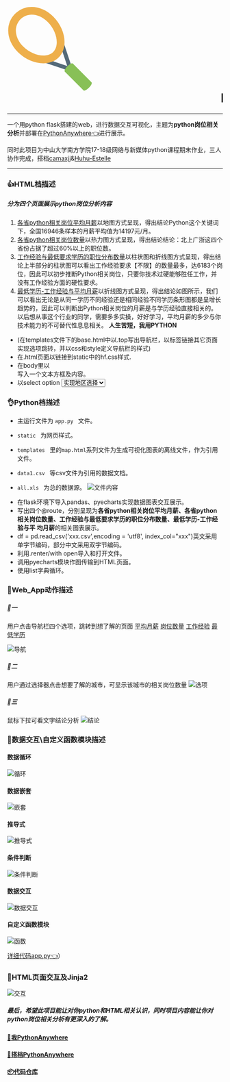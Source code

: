 # <svg t="1578230313391" class="icon" viewBox="0 0 1024 1024" version="1.1" xmlns="http://www.w3.org/2000/svg" p-id="2004" width="200" height="200"><path d="M773.02528 781.265455a23.738182 23.738182 0 0 1-24.273455 5.72509l-301.963636-100.398545a23.645091 23.645091 0 0 1-15.010909-29.928727 23.738182 23.738182 0 0 1 30.021818-14.987637l256.954182 85.434182-85.620364-256.395636a23.714909 23.714909 0 1 1 45.009455-14.987637l100.608 301.312c2.839273 8.517818 0.628364 17.896727-5.725091 24.22691" fill="#546A79" p-id="2005"></path><path d="M616.260189 624.965818c-114.967273 114.990545-339.106909 85.085091-489.448727-65.256727C-12.708538 420.189091-26.741993 223.790545 94.159825 102.865455 215.084916-18.036364 411.483462-4.002909 551.003462 135.517091c150.341818 150.341818 180.247273 374.481455 65.256727 489.448727zM159.439825 168.145455c-85.085091 85.085091-71.377455 222.301091 32.628364 326.306909 111.010909 111.010909 282.088727 142.103273 358.935273 65.256727 76.846545-76.846545 45.754182-247.924364-65.256727-358.935273C381.740916 96.768 244.524916 83.060364 159.439825 168.145455z" fill="#EEAF4B" p-id="2006"></path><path d="M977.895098 986.600727c-26.554182 26.554182-55.249455 40.913455-64.093091 32.069818l-224.372363-224.372363c-8.866909-8.866909 5.492364-37.562182 32.046545-64.116364 26.554182-26.554182 55.249455-40.913455 64.093091-32.046545l224.395636 224.372363c8.843636 8.843636-5.515636 37.538909-32.069818 64.093091" fill="#88C057" p-id="2007"></path></svg><font color="black"><marquee>Python_Data</marquee></font>


---

一个用python flask搭建的web，进行数据交互可视化，主题为<strong>python岗位相关分析</strong>并部署在[PythonAnywhere👈](http://Elaine.pythonanywhere.com/)进行展示。

同时此项目为中山大学南方学院17-18级网络与新媒体python课程期末作业，三人协作完成，搭档[camaxjj](https://github.com/camaxjj/python)&[Huhu-Estelle](https://github.com/Huhu-Estelle/)


---

### 👍HTML档描述
##### 分为四个页面展示python岗位分析内容

1. [各省python相关岗位平均月薪](http://elaine.pythonanywhere.com/)以地图方式呈现，得出结论Python这个关键词下，全国16946条样本的月薪平均值为14197元/月。
2. [各省python相关岗位数量](http://elaine.pythonanywhere.com/effectscatter_symbol)以热力图方式呈现，得出结论结论：北上广浙这四个省份占据了超过60%以上的职位数。
3. [工作经验与最低要求学历的职位分布数量](http://elaine.pythonanywhere.com/pie_base)以柱状图和折线图方式呈现，得出结论上半部分的柱状图可以看出工作经验要求【不限】的数量最多，达6183个岗位，因此可以初步推断Python相关岗位，只要你技术过硬能够胜任工作，并没有工作经验方面的硬性要求。
4. [最低学历-工作经验与平均月薪](http://elaine.pythonanywhere.com/bar)以折线图方式呈现，得出结论如图所示，我们可以看出无论是从同一学历不同经验还是相同经验不同学历条形图都是呈增长趋势的，因此可以判断出Python相关岗位的月薪是与学历经验直接相关的。以后想从事这个行业的同学，需要多多实操，好好学习，平均月薪的多少与你技术能力的不可替代性息息相关。
<strong>人生苦短，我用PYTHON</strong>

* (在templates文件下的base.html中以.top写出导航栏，以<a>标签链接其它页面实现选项跳转，并以css和style定义导航栏的样式)
* 在.html页面以<link href="../static/hf.css" rel="stylesheet"/>链接到static中的hf.css样式.
* 在body里以<aside style>写入一个文本方框及内容。
* 以select option <select><option>实现地区选择
### 👌Python档描述

- 主运行文件为 `app.py ` 文件。

- `static ` 为网页样式。
 
-  `templates ` 里的`map.html`系列文件为生成可视化图表的离线文件，作为引用文件。
 
-  `data1.csv ` 等csv文件为引用的数据文档。

-  `all.xls ` 为总的数据源。
![文件内容](./readme_images/py.png)

* 在flask环境下导入pandas、pyecharts实现数据图表交互展示。
* 写出四个@route，分别呈现为<strong>各省python相关岗位平均月薪、各省python相关岗位数量、工作经验与最低要求学历的职位分布数量、最低学历-工作经验与平  均月薪</strong>的相关图表展示。
* df = pd.read_csv('xxx.csv',encoding = 'utf8', index_col="xxx")英文采用单字节编码，部分中文采用双字节编码。
* 利用.renter/with open导入和打开文件。
* 调用pyecharts模块作图传输到HTML页面。
* 使用list字典循环。

### 📗Web_App动作描述
##### 🔐一
用户点击导航栏四个选项，跳转到想了解的页面
[平均月薪](http://elaine.pythonanywhere.com/)
[岗位数量](http://elaine.pythonanywhere.com/effectscatter_symbol)
[工作经验](http://elaine.pythonanywhere.com/pie_base)
[最低学历](http://elaine.pythonanywhere.com/bar)

![导航](./readme_images/nav.png)

##### 🔐二
用户通过选择器点击想要了解的城市，可显示该城市的相关岗位数量
![选项](./readme_images/option.png)


##### 🔐三
鼠标下拉可看文字结论分析
![结论](./readme_images/text.png)

### 📝数据交互\自定义函数模块描述

#### 数据循环
![循环](./readme_images/py.png)

#### 数据嵌套
![嵌套](./readme_images/qt.png)

#### 推导式
![推导式](./readme_images/tds.png)

#### 条件判断
![条件判断](./readme_images/tj.png)

#### 数据交互
![数据交互](./readme_images/jh.png)

#### 自定义函数模块
![函数](./readme_images/zdy.png)


[详细代码app.py👈](https://github.com/ElaineToto/Python_Data/blob/master/app.py)）


### 🐂HTML页面交互及Jinja2
![交互](./readme_images/jj.png)

##### 最后，希望此项目能让对你python和HTML相关认识，同时项目内容能让你对python岗位相关分析有更深入的了解。

#### [🔗我PythonAnywhere](http://Elaine.pythonanywhere.com/)

#### [🔗搭档PythonAnywhere](http://xjiajian.pythonanywhere.com/)

#### [📦代码仓库](https://github.com/ElaineToto/Python_Data)
